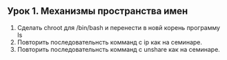 ## Урок 1. Механизмы пространства имен
1) Сделать chroot для /bin/bash и перенести в новй корень программу ls 
2) Повторить последовательнсть комманд с ip как на семинаре. 
3) Повторить последовательнсть комманд с unshare как на семинаре. 